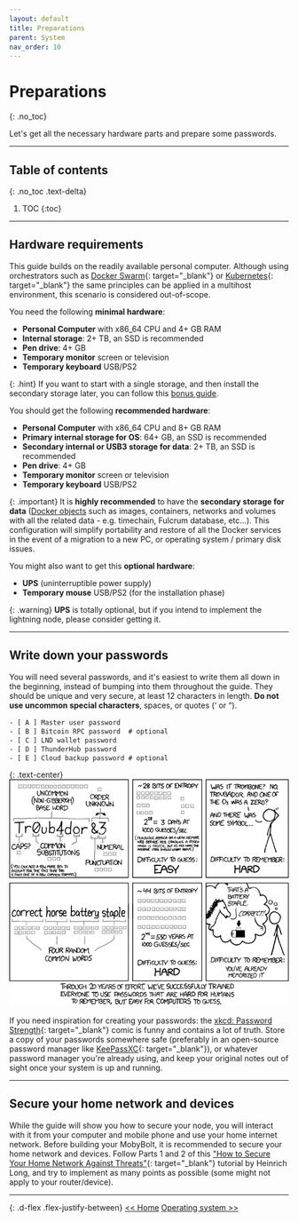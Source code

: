 ```yaml
---
layout: default
title: Preparations
parent: System
nav_order: 10
---
```


<!-- markdownlint-disable MD014 MD022 MD025 MD040 -->

# Preparations
{: .no_toc}

Let's get all the necessary hardware parts and prepare some passwords.

---

## Table of contents
{: .no_toc .text-delta}

1. TOC
{:toc}

---

## Hardware requirements

This guide builds on the readily available personal computer. 
Although using orchestrators such as [Docker Swarm](https://docs.docker.com/engine/swarm/){: target="_blank"} or [Kubernetes](https://kubernetes.io/it/){: target="_blank"} the same principles can be applied in a multihost environment, this scenario is considered out-of-scope.

You need the following **minimal hardware**:

- **Personal Computer** with x86_64 CPU and 4+ GB RAM
- **Internal storage**: 2+ TB, an SSD is recommended
- **Pen drive**: 4+ GB
- **Temporary monitor** screen or television
- **Temporary keyboard** USB/PS2

{: .hint}
If you want to start with a single storage, and then install the secondary storage later, you can follow this [bonus guide](../bonus/system/migrate-docker-data).

You should get the following **recommended hardware**:

- **Personal Computer** with x86_64 CPU and 8+ GB RAM
- **Primary internal storage for OS**: 64+ GB, an SSD is recommended
- **Secondary internal or USB3 storage for data**: 2+ TB, an SSD is recommended
- **Pen drive**: 4+ GB
- **Temporary monitor** screen or television
- **Temporary keyboard** USB/PS2

{: .important}
It is **highly recommended** to have the **secondary storage for data** ([Docker objects](docker#overview) such as images, containers, networks and volumes with all the related data - e.g. timechain, Fulcrum database, etc...). This configuration will simplify portability and restore of all the Docker services in the event of a migration to a new PC, or operating system / primary disk issues.

You might also want to get this **optional hardware**:

- **UPS** (uninterruptible power supply)
- **Temporary mouse** USB/PS2 (for the installation phase)

{: .warning}
**UPS** is totally optional, but if you intend to implement the lightning node, please consider getting it.

---

## Write down your passwords

You will need several passwords, and it's easiest to write them all down in the beginning, instead of bumping into them throughout the guide. They should be unique and very secure, at least 12 characters in length. **Do not use uncommon special characters**, spaces, or quotes (‘ or “).

```console
- [ A ] Master user password
- [ B ] Bitcoin RPC password  # optional
- [ C ] LND wallet password
- [ D ] ThunderHub password
- [ E ] Cloud backup password # optional
```

{: .text-center}
![xkcd: Password Strength](../../images/system-preparations_xkcd.png)

If you need inspiration for creating your passwords: the [xkcd: Password Strength](https://xkcd.com/936/){: target="_blank"} comic is funny and contains a lot of truth. Store a copy of your passwords somewhere safe (preferably in an open-source password manager like [KeePassXC](https://keepassxc.org/){: target="_blank"}), or whatever password manager you're already using, and keep your original notes out of sight once your system is up and running.

---

## Secure your home network and devices

While the guide will show you how to secure your node, you will interact with it from your computer and mobile phone and use your home internet network. Before building your MobyBolt, it is recommended to secure your home network and devices. Follow Parts 1 and 2 of this ["How to Secure Your Home Network Against Threats"](https://restoreprivacy.com/secure-home-network/){: target="_blank"} tutorial by Heinrich Long, and try to implement as many points as possible (some might not apply to your router/device).

---

{: .d-flex .flex-justify-between}
[<< Home](../../)
[Operating system >>](operating-system)
